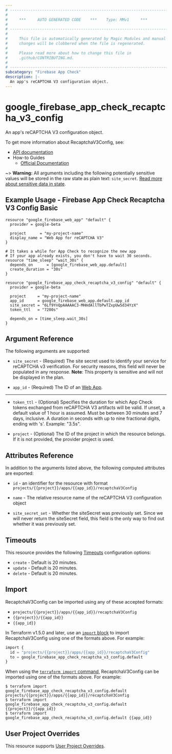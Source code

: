 ```yaml
---
# ----------------------------------------------------------------------------
#
#     ***     AUTO GENERATED CODE    ***    Type: MMv1     ***
#
# ----------------------------------------------------------------------------
#
#     This file is automatically generated by Magic Modules and manual
#     changes will be clobbered when the file is regenerated.
#
#     Please read more about how to change this file in
#     .github/CONTRIBUTING.md.
#
# ----------------------------------------------------------------------------
subcategory: "Firebase App Check"
description: |-
  An app's reCAPTCHA V3 configuration object.
---
```


# google_firebase_app_check_recaptcha_v3_config

An app's reCAPTCHA V3 configuration object.


To get more information about RecaptchaV3Config, see:

* [API documentation](https://firebase.google.com/docs/reference/appcheck/rest/v1/projects.apps.recaptchaV3Config)
* How-to Guides
    * [Official Documentation](https://firebase.google.com/docs/app-check)

~> **Warning:** All arguments including the following potentially sensitive
values will be stored in the raw state as plain text: `site_secret`.
[Read more about sensitive data in state](https://www.terraform.io/language/state/sensitive-data).

## Example Usage - Firebase App Check Recaptcha V3 Config Basic


```hcl
resource "google_firebase_web_app" "default" {
  provider = google-beta

  project      = "my-project-name"
  display_name = "Web App for reCAPTCHA V3"
}

# It takes a while for App Check to recognize the new app
# If your app already exists, you don't have to wait 30 seconds.
resource "time_sleep" "wait_30s" {
  depends_on      = [google_firebase_web_app.default]
  create_duration = "30s"
}

resource "google_firebase_app_check_recaptcha_v3_config" "default" {
  provider = google-beta

  project     = "my-project-name"
  app_id      = google_firebase_web_app.default.app_id
  site_secret = "6Lf9YnQpAAAAAC3-MHmdAllTbPwTZxpUw5d34YzX"
  token_ttl   = "7200s"

  depends_on = [time_sleep.wait_30s]
}
```

## Argument Reference

The following arguments are supported:


* `site_secret` -
  (Required)
  The site secret used to identify your service for reCAPTCHA v3 verification.
  For security reasons, this field will never be populated in any response.
  **Note**: This property is sensitive and will not be displayed in the plan.

* `app_id` -
  (Required)
  The ID of an
  [Web App](https://firebase.google.com/docs/reference/firebase-management/rest/v1beta1/projects.webApps#WebApp.FIELDS.app_id).


- - -


* `token_ttl` -
  (Optional)
  Specifies the duration for which App Check tokens exchanged from reCAPTCHA V3 artifacts will be valid.
  If unset, a default value of 1 hour is assumed. Must be between 30 minutes and 7 days, inclusive.
  A duration in seconds with up to nine fractional digits, ending with 's'. Example: "3.5s".

* `project` - (Optional) The ID of the project in which the resource belongs.
    If it is not provided, the provider project is used.


## Attributes Reference

In addition to the arguments listed above, the following computed attributes are exported:

* `id` - an identifier for the resource with format `projects/{{project}}/apps/{{app_id}}/recaptchaV3Config`

* `name` -
  The relative resource name of the reCAPTCHA V3 configuration object

* `site_secret_set` -
  Whether the siteSecret was previously set. Since we will never return the siteSecret field, this field is the only way to find out whether it was previously set.


## Timeouts

This resource provides the following
[Timeouts](https://developer.hashicorp.com/terraform/plugin/sdkv2/resources/retries-and-customizable-timeouts) configuration options:

- `create` - Default is 20 minutes.
- `update` - Default is 20 minutes.
- `delete` - Default is 20 minutes.

## Import


RecaptchaV3Config can be imported using any of these accepted formats:

* `projects/{{project}}/apps/{{app_id}}/recaptchaV3Config`
* `{{project}}/{{app_id}}`
* `{{app_id}}`


In Terraform v1.5.0 and later, use an [`import` block](https://developer.hashicorp.com/terraform/language/import) to import RecaptchaV3Config using one of the formats above. For example:

```tf
import {
  id = "projects/{{project}}/apps/{{app_id}}/recaptchaV3Config"
  to = google_firebase_app_check_recaptcha_v3_config.default
}
```

When using the [`terraform import` command](https://developer.hashicorp.com/terraform/cli/commands/import), RecaptchaV3Config can be imported using one of the formats above. For example:

```
$ terraform import google_firebase_app_check_recaptcha_v3_config.default projects/{{project}}/apps/{{app_id}}/recaptchaV3Config
$ terraform import google_firebase_app_check_recaptcha_v3_config.default {{project}}/{{app_id}}
$ terraform import google_firebase_app_check_recaptcha_v3_config.default {{app_id}}
```

## User Project Overrides

This resource supports [User Project Overrides](https://registry.terraform.io/providers/hashicorp/google/latest/docs/guides/provider_reference#user_project_override).
